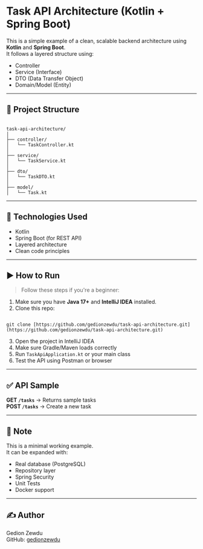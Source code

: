 # Task API Architecture (Kotlin + Spring Boot)

This is a simple example of a clean, scalable backend architecture using **Kotlin** and **Spring Boot**.  
It follows a layered structure using:

- Controller
- Service (Interface)
- DTO (Data Transfer Object)
- Domain/Model (Entity)

---

## 📁 Project Structure

```

task-api-architecture/
│
├── controller/
│   └── TaskController.kt
│
├── service/
│   └── TaskService.kt
│
├── dto/
│   └── TaskDTO.kt
│
├── model/
│   └── Task.kt

```

---

## 🔧 Technologies Used

- Kotlin
- Spring Boot (for REST API)
- Layered architecture
- Clean code principles

---

## ▶️ How to Run

> Follow these steps if you're a beginner:

1. Make sure you have **Java 17+** and **IntelliJ IDEA** installed.
2. Clone this repo:
```

git clone [https://github.com/gedionzewdu/task-api-architecture.git](https://github.com/gedionzewdu/task-api-architecture.git)

```
3. Open the project in IntelliJ IDEA
4. Make sure Gradle/Maven loads correctly
5. Run `TaskApiApplication.kt` or your main class
6. Test the API using Postman or browser

---

## ✅ API Sample

**GET `/tasks`** → Returns sample tasks  
**POST `/tasks`** → Create a new task

---

## 📌 Note

This is a minimal working example.  
It can be expanded with:

- Real database (PostgreSQL)
- Repository layer
- Spring Security
- Unit Tests
- Docker support

---

## ✍️ Author

Gedion Zewdu  
GitHub: [gedionzewdu](https://github.com/gedionzewdu)
